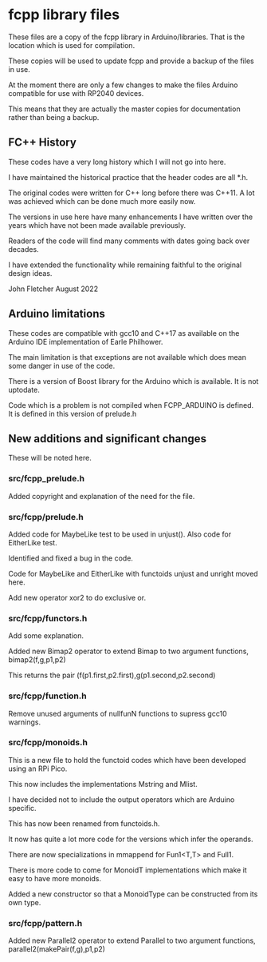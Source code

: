 # fcpp library files

These files are a copy of the fcpp library in Arduino/libraries. That is the location which is used for compilation.

These copies will be used to update fcpp and provide a backup of the files in use.

At the moment there are only a few changes to make the files Arduino compatible for use with RP2040 devices.

This means that they are actually the master copies for documentation rather than being a backup.

## FC++ History

These codes have a very long history which I will not go into here.

I have maintained the historical practice that the header codes are all *.h.

The original codes were written for C++ long before there was C++11. A lot was achieved which can be done much more easily now.

The versions in use here have many enhancements I have written over the years which have not been made available previously.

Readers of the code will find many comments with dates going back over decades.

I have extended the functionality while remaining faithful to the original design ideas.

John Fletcher  August 2022

## Arduino limitations

These codes are compatible with gcc10 and C++17 as available on the Arduino IDE implementation of Earle Philhower.

The main limitation is that exceptions are not available which does mean some danger in use of the code.

There is a version of Boost library for the Arduino which is available. It is not uptodate.

Code which is a problem is not compiled when FCPP_ARDUINO is defined. It is defined in this version of prelude.h 

## New additions and significant changes

These will be noted here.

### src/fcpp_prelude.h

Added copyright and explanation of the need for the file.

### src/fcpp/prelude.h  

Added code for MaybeLike test to be used in unjust(). Also code for EitherLike test.

Identified and fixed a bug in the code.

Code for MaybeLike and EitherLike with functoids unjust and unright moved here.

Add new operator xor2 to do exclusive or.
					
### src/fcpp/functors.h  					

Add some explanation.

Added new Bimap2 operator to extend Bimap to two argument functions, bimap2(f,g,p1,p2)

This returns the pair  (f(p1.first,p2.first),g(p1.second,p2.second)

### src/fcpp/function.h

Remove unused arguments of nullfunN functions to supress gcc10 warnings.

### src/fcpp/monoids.h  					

This is a new file to hold the functoid codes which have been developed using an RPi Pico.

This now includes the implementations Mstring and Mlist.

I have decided not to include the output operators which are Arduino specific.

This has now been renamed from functoids.h.

It now has quite a lot more code for the versions which infer the operands.

There are now specializations in mmappend for Fun1<T,T> and Full1<F>.

There is more code to come for MonoidT<MonoidType> implementations which make it easy to have more monoids.

Added a new constructor so that a MonoidType can be constructed from its own type.

### src/fcpp/pattern.h

Added new Parallel2 operator to extend Parallel to two argument functions, parallel2(makePair(f,g),p1,p2)
